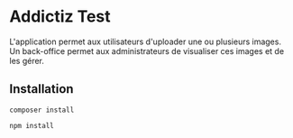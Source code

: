 # Addictiz Test

L'application permet aux utilisateurs d'uploader une ou plusieurs images.
Un back-office permet aux administrateurs de visualiser ces images et de les gérer.

## Installation
`composer install`

`npm install`